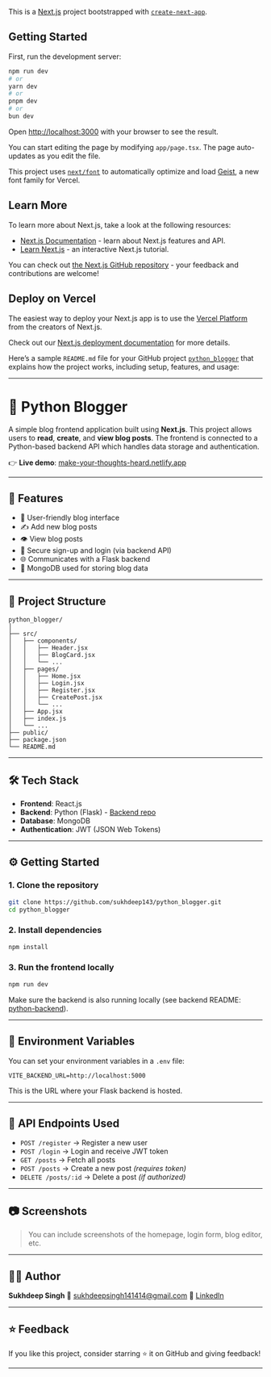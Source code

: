 This is a [Next.js](https://nextjs.org) project bootstrapped with [`create-next-app`](https://nextjs.org/docs/app/api-reference/cli/create-next-app).

## Getting Started

First, run the development server:

```bash
npm run dev
# or
yarn dev
# or
pnpm dev
# or
bun dev
```

Open [http://localhost:3000](http://localhost:3000) with your browser to see the result.

You can start editing the page by modifying `app/page.tsx`. The page auto-updates as you edit the file.

This project uses [`next/font`](https://nextjs.org/docs/app/building-your-application/optimizing/fonts) to automatically optimize and load [Geist](https://vercel.com/font), a new font family for Vercel.

## Learn More

To learn more about Next.js, take a look at the following resources:

- [Next.js Documentation](https://nextjs.org/docs) - learn about Next.js features and API.
- [Learn Next.js](https://nextjs.org/learn) - an interactive Next.js tutorial.

You can check out [the Next.js GitHub repository](https://github.com/vercel/next.js) - your feedback and contributions are welcome!

## Deploy on Vercel

The easiest way to deploy your Next.js app is to use the [Vercel Platform](https://vercel.com/new?utm_medium=default-template&filter=next.js&utm_source=create-next-app&utm_campaign=create-next-app-readme) from the creators of Next.js.

Check out our [Next.js deployment documentation](https://nextjs.org/docs/app/building-your-application/deploying) for more details.


Here’s a sample `README.md` file for your GitHub project [`python_blogger`](https://github.com/sukhdeep143/python_blogger) that explains how the project works, including setup, features, and usage:

---

# 📝 Python Blogger

A simple blog frontend application built using **Next.js**. This project allows users to **read**, **create**, and **view blog posts**. The frontend is connected to a Python-based backend API which handles data storage and authentication.

👉 **Live demo**: [make-your-thoughts-heard.netlify.app](https://make-your-thoughts-heard.netlify.app/)

---

## 🚀 Features

* 🧾 User-friendly blog interface
* ✍️ Add new blog posts
* 👁️ View blog posts
* 🔐 Secure sign-up and login (via backend API)
* 🌐 Communicates with a Flask backend
* 💾 MongoDB used for storing blog data

---

## 📁 Project Structure

```
python_blogger/
│
├── src/
│   ├── components/
│   │   ├── Header.jsx
│   │   ├── BlogCard.jsx
│   │   └── ...
│   ├── pages/
│   │   ├── Home.jsx
│   │   ├── Login.jsx
│   │   ├── Register.jsx
│   │   ├── CreatePost.jsx
│   │   └── ...
│   ├── App.jsx
│   ├── index.js
│   └── ...
├── public/
├── package.json
└── README.md
```

---

## 🛠️ Tech Stack

* **Frontend**: React.js
* **Backend**: Python (Flask) - [Backend repo](https://github.com/sukhdeep143/python-backend)
* **Database**: MongoDB
* **Authentication**: JWT (JSON Web Tokens)

---

## ⚙️ Getting Started

### 1. Clone the repository

```bash
git clone https://github.com/sukhdeep143/python_blogger.git
cd python_blogger
```

### 2. Install dependencies

```bash
npm install
```

### 3. Run the frontend locally

```bash
npm run dev
```

Make sure the backend is also running locally (see backend README: [python-backend](https://github.com/sukhdeep143/python-backend)).

---

## 🔌 Environment Variables

You can set your environment variables in a `.env` file:

```env
VITE_BACKEND_URL=http://localhost:5000
```

This is the URL where your Flask backend is hosted.

---

## 📡 API Endpoints Used

* `POST /register` → Register a new user
* `POST /login` → Login and receive JWT token
* `GET /posts` → Fetch all posts
* `POST /posts` → Create a new post *(requires token)*
* `DELETE /posts/:id` → Delete a post *(if authorized)*

---

## 📷 Screenshots

> You can include screenshots of the homepage, login form, blog editor, etc.

---

## 🧑‍💻 Author

**Sukhdeep Singh**
📧 [sukhdeepsingh141414@gmail.com](mailto:sukhdeepsingh141414@gmail.com)
🔗 [LinkedIn](https://www.linkedin.com/in/sukhdeep-singh-0107)

---

## ⭐ Feedback

If you like this project, consider starring ⭐ it on GitHub and giving feedback!

---

